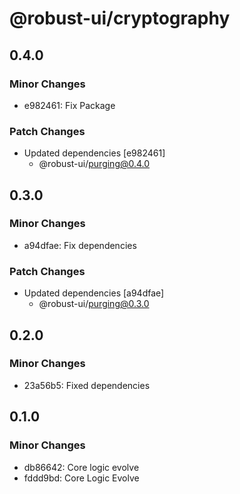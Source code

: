 # @robust-ui/cryptography

## 0.4.0

### Minor Changes

- e982461: Fix Package

### Patch Changes

- Updated dependencies [e982461]
  - @robust-ui/purging@0.4.0

## 0.3.0

### Minor Changes

- a94dfae: Fix dependencies

### Patch Changes

- Updated dependencies [a94dfae]
  - @robust-ui/purging@0.3.0

## 0.2.0

### Minor Changes

- 23a56b5: Fixed dependencies

## 0.1.0

### Minor Changes

- db86642: Core logic evolve
- fddd9bd: Core Logic Evolve
